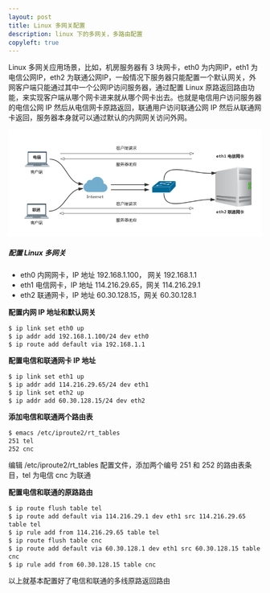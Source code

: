 ```yaml
---
layout: post
title: Linux 多网关配置
description: linux 下的多网关，多路由配置
copyleft: true
---
```


Linux 多网关应用场景，比如，机房服务器有 3 块网卡，eth0 为内网IP，eth1 为电信公网IP，eth2 为联通公网IP，一般情况下服务器只能配置一个默认网关，外网客户端只能通过其中一个公网IP访问服务器，通过配置 Linux 原路返回路由功能，来实现客户端从哪个网卡进来就从哪个网卡出去。也就是电信用户访问服务器的电信公网 IP 然后从电信网卡原路返回，联通用户访问联通公网 IP 然后从联通网卡返回，服务器本身就可以通过默认的内网网关访问外网。

![image](/assets/img/linux-mgw.png)

##### 配置 Linux 多网关
   
- eth0 内网网卡，IP 地址 192.168.1.100， 网关 192.168.1.1
- eth1 电信网卡，IP 地址 114.216.29.65，网关 114.216.29.1
- eth2 联通网卡，IP 地址 60.30.128.15，网关 60.30.128.1

**配置内网 IP 地址和默认网关**

    $ ip link set eth0 up
    $ ip addr add 192.168.1.100/24 dev eth0
    $ ip route add default via 192.168.1.1

**配置电信和联通网卡 IP 地址**

    $ ip link set eth1 up
    $ ip addr add 114.216.29.65/24 dev eth1
    $ ip link set eth2 up
    $ ip addr add 60.30.128.15/24 dev eth2

**添加电信和联通两个路由表**

    $ emacs /etc/iproute2/rt_tables
    251 tel
    252 cnc

编辑 /etc/iproute2/rt_tables 配置文件，添加两个编号 251 和 252 的路由表条目，tel 为电信 cnc 为联通

**配置电信和联通的原路路由**


    $ ip route flush table tel
    $ ip route add default via 114.216.29.1 dev eth1 src 114.216.29.65 table tel
    $ ip rule add from 114.216.29.65 table tel
    $ ip route flush table cnc
    $ ip route add default via 60.30.128.1 dev eth1 src 60.30.128.15 table cnc
    $ ip rule add from 60.30.128.15 table cnc


以上就基本配置好了电信和联通的多线原路返回路由

